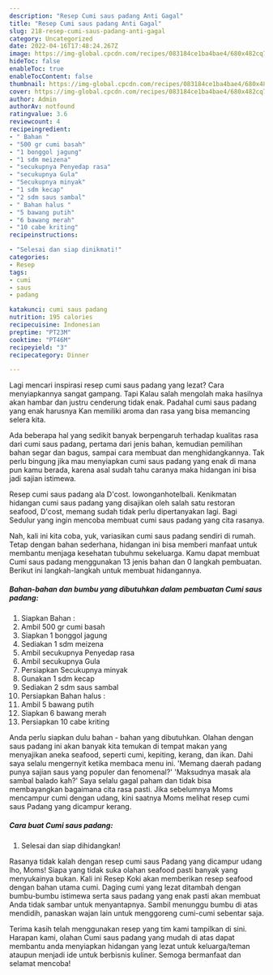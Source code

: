 ```yaml
---
description: "Resep Cumi saus padang Anti Gagal"
title: "Resep Cumi saus padang Anti Gagal"
slug: 218-resep-cumi-saus-padang-anti-gagal
category: Uncategorized
date: 2022-04-16T17:48:24.267Z
image: https://img-global.cpcdn.com/recipes/083184ce1ba4bae4/680x482cq70/cumi-saus-padang-foto-resep-utama.jpg
hideToc: false
enableToc: true
enableTocContent: false
thumbnail: https://img-global.cpcdn.com/recipes/083184ce1ba4bae4/680x482cq70/cumi-saus-padang-foto-resep-utama.jpg
cover: https://img-global.cpcdn.com/recipes/083184ce1ba4bae4/680x482cq70/cumi-saus-padang-foto-resep-utama.jpg
author: Admin
authorAv: notfound
ratingvalue: 3.6
reviewcount: 4
recipeingredient:
- " Bahan "
- "500 gr cumi basah"
- "1 bonggol jagung"
- "1 sdm meizena"
- "secukupnya Penyedap rasa"
- "secukupnya Gula"
- "Secukupnya minyak"
- "1 sdm kecap"
- "2 sdm saus sambal"
- " Bahan halus "
- "5 bawang putih"
- "6 bawang merah"
- "10 cabe kriting"
recipeinstructions:

- "Selesai dan siap dinikmati!"
categories:
- Resep
tags:
- cumi
- saus
- padang

katakunci: cumi saus padang 
nutrition: 195 calories
recipecuisine: Indonesian
preptime: "PT23M"
cooktime: "PT46M"
recipeyield: "3"
recipecategory: Dinner

---
```



Lagi mencari inspirasi resep cumi saus padang yang lezat? Cara menyiapkannya sangat gampang. Tapi Kalau salah mengolah maka hasilnya akan hambar dan justru cenderung tidak enak. Padahal cumi saus padang yang enak harusnya Kan memiliki aroma dan rasa yang bisa memancing selera kita.


Ada beberapa hal yang sedikit banyak berpengaruh terhadap kualitas rasa dari cumi saus padang, pertama dari jenis bahan, kemudian pemilihan bahan segar dan bagus, sampai cara membuat dan menghidangkannya. Tak perlu bingung jika mau menyiapkan cumi saus padang yang enak di mana pun kamu berada, karena asal sudah tahu caranya maka hidangan ini bisa jadi sajian istimewa.

Resep cumi saus padang ala D&#39;cost. lowonganhotelbali. Kenikmatan hidangan cumi saus padang yang disajikan oleh salah satu restoran seafood, D&#39;cost, memang sudah tidak perlu dipertanyakan lagi. Bagi Sedulur yang ingin mencoba membuat cumi saus padang yang cita rasanya.


Nah, kali ini kita coba, yuk, variasikan cumi saus padang sendiri di rumah. Tetap dengan bahan sederhana, hidangan ini bisa memberi manfaat untuk membantu menjaga kesehatan tubuhmu sekeluarga. Kamu dapat membuat Cumi saus padang menggunakan 13 jenis bahan dan 0 langkah pembuatan. Berikut ini langkah-langkah untuk membuat hidangannya.

<!--inarticleads1-->

##### Bahan-bahan dan bumbu yang dibutuhkan dalam pembuatan Cumi saus padang:

1. Siapkan  Bahan :
1. Ambil 500 gr cumi basah
1. Siapkan 1 bonggol jagung
1. Sediakan 1 sdm meizena
1. Ambil secukupnya Penyedap rasa
1. Ambil secukupnya Gula
1. Persiapkan Secukupnya minyak
1. Gunakan 1 sdm kecap
1. Sediakan 2 sdm saus sambal
1. Persiapkan  Bahan halus :
1. Ambil 5 bawang putih
1. Siapkan 6 bawang merah
1. Persiapkan 10 cabe kriting


Anda perlu siapkan dulu bahan - bahan yang dibutuhkan. Olahan dengan saus padang ini akan banyak kita temukan di tempat makan yang menyajikan aneka seafood, seperti cumi, kepiting, kerang, dan ikan. Dahi saya selalu mengernyit ketika membaca menu ini. &#39;Memang daerah padang punya sajian saus yang populer dan fenomenal?&#39; &#39;Maksudnya masak ala sambal balado kah?&#39; Saya selalu gagal paham dan tidak bisa membayangkan bagaimana cita rasa pasti. Jika sebelumnya Moms mencampur cumi dengan udang, kini saatnya Moms melihat resep cumi saus Padang yang dicampur kerang. 

<!--inarticleads2-->

##### Cara buat Cumi saus padang:


1. Selesai dan siap dihidangkan!

Rasanya tidak kalah dengan resep cumi saus Padang yang dicampur udang lho, Moms! Siapa yang tidak suka olahan seafood pasti banyak yang menyukainya bukan. Kali ini Resep Koki akan memberikan resep seafood dengan bahan utama cumi. Daging cumi yang lezat ditambah dengan bumbu-bumbu istimewa serta saus padang yang enak pasti akan membuat Anda tidak sambar untuk menyantapnya. Sambil menunggu bumbu di atas mendidih, panaskan wajan lain untuk menggoreng cumi-cumi sebentar saja. 

Terima kasih telah menggunakan resep yang tim kami tampilkan di sini. Harapan kami, olahan Cumi saus padang yang mudah di atas dapat membantu anda menyiapkan hidangan yang lezat untuk keluarga/teman ataupun menjadi ide untuk berbisnis kuliner. Semoga bermanfaat dan selamat mencoba!
